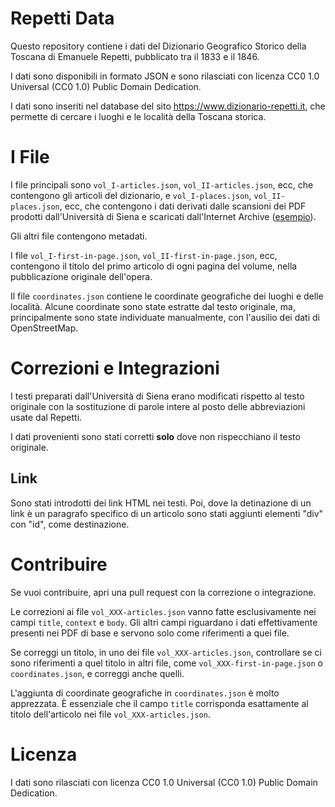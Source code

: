 # Repetti Data

Questo repository contiene i dati del Dizionario Geografico Storico della Toscana
di Emanuele Repetti, pubblicato tra il 1833 e il 1846.

I dati sono disponibili in formato JSON e sono rilasciati con licenza CC0 1.0 Universal
(CC0 1.0) Public Domain Dedication.

I dati sono inseriti nel database del sito https://www.dizionario-repetti.it,
che permette di cercare i luoghi e le località della Toscana storica.

# I File

I file principali sono `vol_I-articles.json`, `vol_II-articles.json`, ecc,
che contengono gli articoli del dizionario, e `vol_I-places.json`, `vol_II-places.json`,
ecc, che contengono i dati derivati
dalle scansioni dei PDF prodotti dall'Università di Siena e scaricati dall'Internet Archive
([esempio](https://web.archive.org/web/20220122004606if_/http://stats-1.archeogr.unisi.it/repetti/documenti/vol_I.pdf)).

Gli altri file contengono metadati.

I file `vol_I-first-in-page.json`, `vol_II-first-in-page.json`, ecc,
contengono il titolo del primo articolo di ogni pagina
del volume, nella pubblicazione originale dell'opera.

Il file `coordinates.json` contiene le coordinate geografiche dei luoghi e delle località.
Alcune coordinate sono state estratte dal testo originale, ma, principalmente
sono state individuate manualmente, con l'ausilio dei dati di OpenStreetMap.

# Correzioni e Integrazioni

I testi preparati dall'Università di Siena erano modificati rispetto al testo originale
con la sostituzione di parole intere al posto delle abbreviazioni usate dal Repetti.

I dati provenienti sono stati corretti **solo** dove non rispecchiano il testo originale.

## Link

Sono stati introdotti dei link HTML nei testi.
Poi, dove la detinazione di un link è un paragrafo specifico di un articolo
sono stati aggiunti elementi "div" con "id", come destinazione.

# Contribuire

Se vuoi contribuire, apri una pull request con la correzione o integrazione.

Le correzioni ai file `vol_XXX-articles.json` vanno fatte
esclusivamente nei campi `title`, `context` e `body`.
Gli altri campi riguardano i dati effettivamente presenti nei PDF di base e servono
solo come riferimenti a quei file.

Se correggi un titolo, in uno dei file `vol_XXX-articles.json`, controllare
se ci sono riferimenti a quel titolo in altri file, come `vol_XXX-first-in-page.json`
o `coordinates.json`, e correggi anche quelli.

L'aggiunta di coordinate geografiche in `coordinates.json` è molto apprezzata.
È essenziale che il campo `title` corrisponda esattamente al titolo dell'articolo
nei file `vol_XXX-articles.json`.

# Licenza

I dati sono rilasciati con licenza CC0 1.0 Universal (CC0 1.0) Public Domain Dedication.
